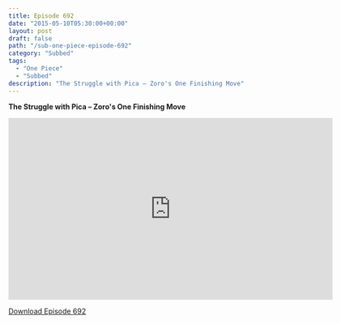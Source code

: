 ```yaml
---
title: Episode 692
date: "2015-05-10T05:30:00+00:00"
layout: post
draft: false
path: "/sub-one-piece-episode-692"
category: "Subbed"
tags:
  - "One Piece"
  - "Subbed"
description: "The Struggle with Pica – Zoro's One Finishing Move"
---
```


**The Struggle with Pica – Zoro's One Finishing Move**

<iframe width="640" height="360" src="https://www.rapidvideo.com/e/G6FRPGEV71" frameborder="0" marginwidth=0 marginheight=0 scrolling=no allowfullscreen></iframe>

<a href="http://ouo.io/qs/eCodkFEQ?s=https://rapidvid.to/d/https://www.rapidvideo.com/e/G6FRPGEV71">Download Episode 692</a>
